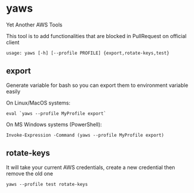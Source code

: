 # yaws
Yet Another AWS Tools

This tool is to add functionalities that are blocked in PullRequest on official client

```
usage: yaws [-h] [--profile PROFILE] {export,rotate-keys,test}
```

## export

Generate variable for bash so you can export them to environment variable easily

On Linux/MacOS systems:
```
eval `yaws --profile MyProfile export`
```

On MS Windows systems (PowerShell):
```
Invoke-Expression -Command (yaws --profile MyProfile export)
```

## rotate-keys

It will take your current AWS credentials, create a new credential then remove the old one

```
yaws --profile test rotate-keys
```
